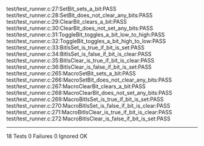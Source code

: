 test/test_runner.c:27:SetBit_sets_a_bit:PASS
test/test_runner.c:28:SetBit_does_not_clear_any_bits:PASS
test/test_runner.c:29:ClearBit_clears_a_bit:PASS
test/test_runner.c:30:ClearBit_does_not_set_any_bits:PASS
test/test_runner.c:31:ToggleBit_toggles_a_bit_low_to_high:PASS
test/test_runner.c:32:ToggleBit_toggles_a_bit_high_to_low:PASS
test/test_runner.c:33:BitIsSet_is_true_if_bit_is_set:PASS
test/test_runner.c:34:BitIsSet_is_false_if_bit_is_clear:PASS
test/test_runner.c:35:BitIsClear_is_true_if_bit_is_clear:PASS
test/test_runner.c:36:BitIsClear_is_false_if_bit_is_set:PASS
test/test_runner.c:265:MacroSetBit_sets_a_bit:PASS
test/test_runner.c:266:MacroSetBit_does_not_clear_any_bits:PASS
test/test_runner.c:267:MacroClearBit_clears_a_bit:PASS
test/test_runner.c:268:MacroClearBit_does_not_set_any_bits:PASS
test/test_runner.c:269:MacroBitIsSet_is_true_if_bit_is_set:PASS
test/test_runner.c:270:MacroBitIsSet_is_false_if_bit_is_clear:PASS
test/test_runner.c:271:MacroBitIsClear_is_true_if_bit_is_clear:PASS
test/test_runner.c:272:MacroBitIsClear_is_false_if_bit_is_set:PASS

-----------------------
18 Tests 0 Failures 0 Ignored 
OK
